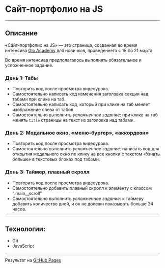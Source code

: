 # Сайт-портфолио на JS
---
## Описание
«Сайт-портфолио на JS» — это страница, созданная во время интенсива [Glo Academy](https://glo-academy.org) для новичков, проведеннего с 18 по 21 марта.

Во время интенсива предполагалось выполнять обязательное и усложненное задание.

### День 1: Табы
* Повторить код после просмотра видеоурока.
* Самостоятельно написать код изменения заголовка секции над табами при клике на таб.
* Самостоятельно написать код, который при клике на таб меняет изображение слева от табов.
* Самостоятельно выполнить *усложненное задание*: при клике на таб менять `title` страницы на текст из заголовка над табами.

### День 2: Модальное окно, «меню-бургер», «аккордеон»
* Повторить код после просмотра видеоурока.
* Самостоятельно выполнить *усложненное задание*: написать код для открытия модального окно по клику на все кнопки с текстом «Узнать больше» в текстовых блоках под табами.

### День 3: Таймер, плавный скролл
* Повторить код после просмотра видеоурока.
* Самостоятельно добавить плавный скролл к элементу с классом ".main__scroll"
* Самостоятельно выполнить *усложненное задание*: к таймеру добавить количество дней, и он не долежн показывать больше 24 часов.

---
## Технологии:
* Git
* JavaScript

---
Результат на [GitHub Pages](https://akimoveduard.github.io/glo-academy-intensive/)